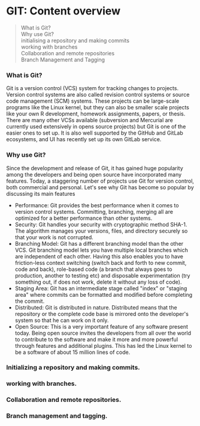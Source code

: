 # GIT: Content overview
> What is Git? <br>
> Why use Git? <br>
> initialising a repository and making commits<br>
> working with branches<br>
> Collaboration and remote repositories <br>
> Branch Management and Tagging <br>

### What is Git? 
Git is a version control (VCS) system for tracking changes to projects. Version control systems are also called revision control systems or source code management (SCM) systems. These projects can be large-scale programs like the Linux kernel, but they can also be smaller scale projects like your own R development, homework assignments, papers, or thesis. There are many other VCSs available (subversion and Mercurial are currently used extensively in opens source projects) but Git is one of the easier ones to set up. It is also well supported by the GitHub and GitLab ecosystems, and UI has recently set up its own GitLab service.

### Why use Git?
Since the development and release of Git, it has gained huge popularity among the developers and being open source have incorporated many features. Today, a staggering number of projects use Git for version control, both commercial and personal. Let's see why Git has become so popular by discussing its main features
- Performance: Git provides the best performance when it comes to version control systems. Committing, branching, merging all are optimized for a better performance than other systems.
- Security: Git handles your security with cryptographic method SHA-1. The algorithm manages your versions, files, and directory securely so that your work is not corrupted.
- Branching Model: Git has a different branching model than the other VCS. Git branching model lets you have multiple local branches which are independent of each other. Having this also enables you to have friction-less context switching (switch back and forth to new commit, code and back), role-based code (a branch that always goes to production, another to testing etc) and disposable experimentation (try something out, if does not work, delete it without any loss of code).
- Staging Area: Git has an intermediate stage called "index" or "staging area" where commits can be formatted and modified before completing the commit.
- Distributed: Git is distributed in nature. Distributed means that the repository or the complete code base is mirrored onto the developer's system so that he can work on it only.
- Open Source: This is a very important feature of any software present today. Being open source invites the developers from all over the world to contribute to the software and make it more and more powerful through features and additional plugins. This has led the Linux kernel to be a software of about 15 million lines of code.

### Initializing a repository and making commits. 


### working with branches.


### Collaboration and remote repositories.


### Branch management and tagging.